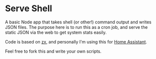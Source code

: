 # Serve Shell
A basic Node app that takes shell (or other!) command output and writes JSON files. The purpose here is to run this as a cron job, and serve the static JSON via the web to get system stats easily.

Code is based on [zx](https://github.com/google/zx), and personally I'm using this for [Home Assistant](https://www.home-assistant.io/).

Feel free to fork this and write your own scripts.
